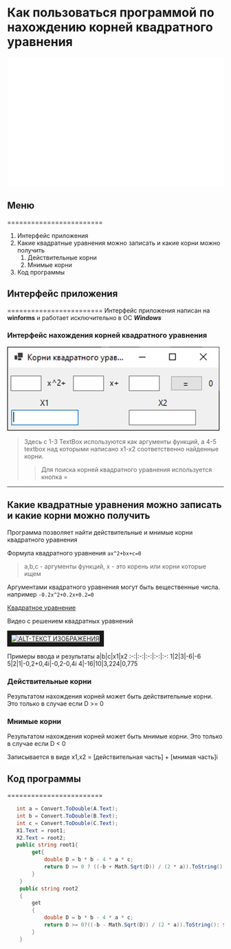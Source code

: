 # Как пользоваться программой по нахождению корней квадратного уравнения
<div style="width: 100%;">
    <img src="header.svg" width="800" height="300">
</div>

## Меню
========================
1. Интерфейс приложения
1. Какие квадратные уравнения можно записать и какие корни можно получить
   1. Действительные корни
   1. Мнимые корни
1. Код программы
## Интерфейс приложения
========================
Интерфейс приложения написан на **winforms** и работает исключительно в ОС ***Windows***

### Интерфейс нахождения корней квадратного уравнения

![Локальное изображение](l3r77DvVqiQ.jpg "Интерфейс приложения")

>Здесь с 1-3 TextBox используются как аргументы функций, а 4-5 textbox над которыми написано x1-x2 соответственно найденные корни.
>> Для поиска корней квадратного уравнения используется кнопка =
---
## Какие квадратные уравнения можно записать и какие корни можно получить
Программа позволяет найти действительные и мнимые корни квадратного уравнения

Формула квадратного уравнения `ax^2+bx+c=0`
>a,b,c - аргументы функций, x - это корень или корни которые ищем

Аргументами квадратного уравнения могут быть вещественные числа. например `-0.2x^2+0.2x+0.2=0`

[Квадратное уравнение](https://ru.wikipedia.org/wiki/%D0%9A%D0%B2%D0%B0%D0%B4%D1%80%D0%B0%D1%82%D0%BD%D0%BE%D0%B5_%D1%83%D1%80%D0%B0%D0%B2%D0%BD%D0%B5%D0%BD%D0%B8%D0%B5 "Корни")

Видео с решением квадратных уравнений

<a href="https://www.youtube.com/watch?v=a3IVdU_gung" target="_blank"> <img src="https://i.ytimg.com/vi/a3IVdU_gung/maxresdefault.jpg" alt="ALT-ТЕКСТ ИЗОБРАЖЕНИЯ" width="360" height="180" border="10" /></a>

Примеры ввода и результаты
a|b|c|x1|x2
:-:|:-:|:-:|:-:|:-:
1|2|3|-6|-6
5|2|1|-0,2+0,4i|-0,2-0,4i
4|-16|10|3,224|0,775

### Действительные корни
Результатом нахождения корней может быть действительные корни. Это только в случае если D >= 0
### Мнимые корни
Результатом нахождения корней может быть мнимые корни. Это только в случае если D < 0

Записывается в виде x1,x2 = [действительная часть] + [мнимая часть]i
## Код программы
========================
```C#
   int a = Convert.ToDouble(A.Text);
   int b = Convert.ToDouble(B.Text);
   int c = Convert.ToDouble(C.Text);
   X1.Text = root1;
   X2.Text = root2;
   public string root1{ 
        get{
            double D = b * b - 4 * a * c;
            return D >= 0 ? ((-b + Math.Sqrt(D)) / (2 * a)).ToString():$"{-b / (2 * a)} + {Math.Sqrt(-D) / (2 * a)}i";
        } 
    }
    public string root2
    {
        get
        {
            double D = b * b - 4 * a * c;
            return D >= 0?((-b - Math.Sqrt(D)) / (2 * a)).ToString(): $"{-b / (2 * a)} - {Math.Sqrt(-D) / (2 * a)}i";
        }
    }
```
